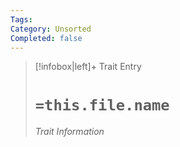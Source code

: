 ```yaml
---
Tags: 
Category: Unsorted
Completed: false
---
```

> [!infobox|left]+ Trait Entry
> # `=this.file.name`
> ###### Trait Information
> 